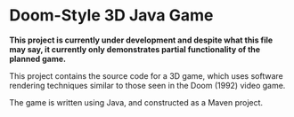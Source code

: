 # Doom-Style 3D Java Game

__This project is currently under development and despite what this file may say, it currently only demonstrates partial functionality of the planned game.__

This project contains the source code for a 3D game, which uses software rendering techniques similar to those seen in the Doom (1992) video game.

The game is written using Java, and constructed as a Maven project.
